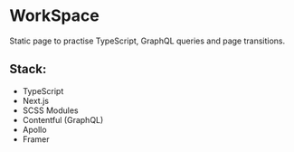 # WorkSpace
Static page to practise TypeScript, GraphQL queries and page transitions.

## Stack:
 - TypeScript 
 - Next.js 
 - SCSS Modules 
 - Contentful (GraphQL) 
 - Apollo
 - Framer
